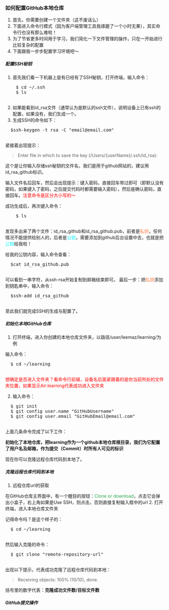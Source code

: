 ### 如何配置GitHub本地仓库
1. 首先，你需要创建一个文件夹（这不废话么）
2. 下面进入命令行模式（因为客户端管理工具我琢磨了一个小时无果），其实命令行也没有那么难啦！
3. 为了节省更多时间用于学习，我们简化一下文件管理的操作，只在一开始进行比较复杂的配置
4. 下面跟我一步步配置学习环境吧～

##### 配置SSH秘钥
1. 首先我们看一下机器上是有已经有了SSH秘钥，打开终端，输入命令：
  <pre>
    $ cd ~/.ssh
    $ ls
  </pre>
2. 如果能看到id_rsa文件（通常认为是默认的ssh文件），说明设备上已有ssh的配置，如果没有，我们生成一个。
3. 生成SSH的命令如下：
  <pre>
  $ssh-keygen -t rsa -C "email@email.com"
  </pre>
  紧接着出现提示：

  > Enter file in which to save the key (/Users/{userName}/.ssh/id_rsa):

  这个是让你输入存储ssh秘钥的文件名，我们是用于github网站的，建议用id_rsa_github标识。

  输入文件名后回车，然后会出现提示：键入密码，直接回车带过即可（即默认没有密码，如果键入了密码，之后提交代码时都需要输入密码），然后是确认密码，直接回车。<font color=red>注意命令是区分大小写的～</font>

  成功生成后，再次键入命令：
  <pre>
    $ ls
  </pre>
  发现多出来了两个文件：id_rsa_github和id_rsa_github.pub，前者是<font color=#FF8247>私钥</font>，任何情况不能提供给别人的，后者是<font color=#00F5FF>公钥</font>，需要添加到github后台设置中去，也就是把<font color=#00F5FF>公钥</font>给我啦！

  给我的公钥内容，输入命令查看：
  <pre>
  $cat id_rsa_github.pub
  </pre>

  可以看到一串字符，从ssh-rsa开始复制到邮箱结束即可。
  最后一步：把<font color=#FF8247>私钥</font>添加到钥匙串中，输入命令：
  <pre>
  $ssh-add id_rsa_github
  </pre>
  至此我们就完成SSH的生成与配置了。

##### 初始化本地GitHub仓库

  1. 打开终端，进入你创建的本地仓库文件夹，以路径/user/leemaz/learning/为例

  输入命令：
  <pre>
  $ cd ~/learning
  </pre>
  <font color=red>想确定是否进入文件夹？看命令行前缀，设备名后面紧跟着的是你当前所处的文件夹位置，如果显示Air:learning代表成功进入文件夹</font>

  2. 输入命令：
  <pre>
  $ git init
  $ git config user.name "GitHubUsername"
  $ git config user.email "GitHubEmail@email.com"
  </pre>

  上面几条命令完成了以下工作：

  **初始化了本地仓库，把learning作为一个github本地仓库根目录，我们为它配置了用户名及邮箱，作为提交（Commit）时所有人可见的标识**

  现在你可以克隆远程仓库代码到本地了。

##### 克隆远程仓库代码到本地
1. 远程仓库url的获取

  在GitHub仓库主界面中，有一个醒目的按钮：<font color=#28a745>Clone or download</font>，点击它会弹出小盒子，右上角如果是Use SSH，则点击，否则直接复制输入框中的url
2. 打开终端，进入本地仓库文件夹

  记得命令吗？是这个样子的：
  <pre>
  $ cd ~/learning
  </pre>
  然后输入克隆的命令：
  <pre>
  $ git clone "remote-repository-url"
  </pre>
  出现以下提示，代表成功克隆了远程仓库代码到本地：

  > Receiving objects: 100% (10/10), done.

  括号里的数字代表：**克隆成功文件数/目标文件数**
##### GitHub提交操作
